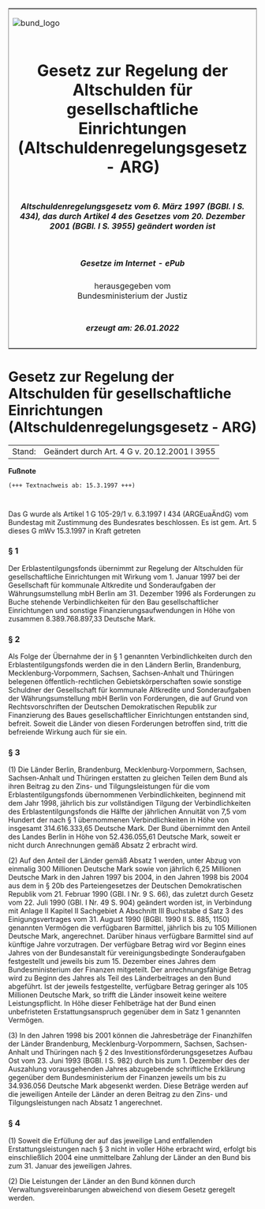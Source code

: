 <span id="DECKBLATT.html"></span>

<table border="0" frame="border" width="100%">

<tr valign="top">

<td align="left">

![bund\_logo](BfJ_2021_Web_de_de.gif)

</td>

<td align="right">

 

</td>

</tr>

<tr align="center" valign="middle">

<td colspan="2">

# Gesetz zur Regelung der Altschulden für gesellschaftliche Einrichtungen (Altschuldenregelungsgesetz - ARG)

</td>

</tr>

<tr align="center" valign="middle">

<td colspan="2">

##### Altschuldenregelungsgesetz vom 6. März 1997 (BGBl. I S. 434), das durch Artikel 4 des Gesetzes vom 20. Dezember 2001 (BGBl. I S. 3955) geändert worden ist

</td>

</tr>

<tr align="center" valign="middle">

<td colspan="2">

  
  

##### Gesetze im Internet - ePub  
  
herausgegeben vom  
Bundesministerium der Justiz

</td>

</tr>

<tr align="center" valign="bottom">

<td colspan="2">

  
  

##### erzeugt am: 26.01.2022

</td>

</tr>

</table>

<span id="BJNR043410997.html"></span>

# Gesetz zur Regelung der Altschulden für gesellschaftliche Einrichtungen (Altschuldenregelungsgesetz - ARG)

<div>

<div class="jnhtml">

|        |                                              |
| ------ | -------------------------------------------- |
| Stand: | Geändert durch Art. 4 G v. 20.12.2001 I 3955 |

</div>

</div>

<div>

  
**Fußnote**

<div class="jnhtml">

<div>

<div class="jurAbsatz">

  

``` 
(+++ Textnachweis ab: 15.3.1997 +++)

 
```

Das G wurde als Artikel 1 G 105-29/1 v. 6.3.1997 I 434 (ARGEuaÄndG) vom
Bundestag mit Zustimmung des Bundesrates beschlossen. Es ist gem. Art. 5
dieses G mWv 15.3.1997 in Kraft getreten

</div>

</div>

</div>

</div>

<span id="BJNR043410997BJNE000100305.html"></span>

### § 1  

<div>

<div class="jnhtml">

<div>

<div class="jurAbsatz">

Der Erblastentilgungsfonds übernimmt zur Regelung der Altschulden für
gesellschaftliche Einrichtungen mit Wirkung vom 1. Januar 1997 bei der
Gesellschaft für kommunale Altkredite und Sonderaufgaben der
Währungsumstellung mbH Berlin am 31. Dezember 1996 als Forderungen zu
Buche stehende Verbindlichkeiten für den Bau gesellschaftlicher
Einrichtungen und sonstige Finanzierungsaufwendungen in Höhe von
zusammen 8.389.768.897,33 Deutsche Mark.

</div>

</div>

</div>

</div>

<span id="BJNR043410997BJNE000200305.html"></span>

### § 2  

<div>

<div class="jnhtml">

<div>

<div class="jurAbsatz">

Als Folge der Übernahme der in § 1 genannten Verbindlichkeiten durch den
Erblastentilgungsfonds werden die in den Ländern Berlin, Brandenburg,
Mecklenburg-Vorpommern, Sachsen, Sachsen-Anhalt und Thüringen belegenen
öffentlich-rechtlichen Gebietskörperschaften sowie sonstige Schuldner
der Gesellschaft für kommunale Altkredite und Sonderaufgaben der
Währungsumstellung mbH Berlin von Forderungen, die auf Grund von
Rechtsvorschriften der Deutschen Demokratischen Republik zur
Finanzierung des Baues gesellschaftlicher Einrichtungen entstanden sind,
befreit. Soweit die Länder von diesen Forderungen betroffen sind, tritt
die befreiende Wirkung auch für sie ein.

</div>

</div>

</div>

</div>

<span id="BJNR043410997BJNE000301377.html"></span>

### § 3  

<div>

<div class="jnhtml">

<div>

<div class="jurAbsatz">

(1) Die Länder Berlin, Brandenburg, Mecklenburg-Vorpommern, Sachsen,
Sachsen-Anhalt und Thüringen erstatten zu gleichen Teilen dem Bund als
ihren Beitrag zu den Zins- und Tilgungsleistungen für die vom
Erblastentilgungsfonds übernommenen Verbindlichkeiten, beginnend mit dem
Jahr 1998, jährlich bis zur vollständigen Tilgung der Verbindlichkeiten
des Erblastentilgungsfonds die Hälfte der jährlichen Annuität von 7,5
vom Hundert der nach § 1 übernommenen Verbindlichkeiten in Höhe von
insgesamt 314.616.333,65 Deutsche Mark. Der Bund übernimmt den Anteil
des Landes Berlin in Höhe von 52.436.055,61 Deutsche Mark, soweit er
nicht durch Anrechnungen gemäß Absatz 2 erbracht wird.

</div>

<div class="jurAbsatz">

(2) Auf den Anteil der Länder gemäß Absatz 1 werden, unter Abzug von
einmalig 300 Millionen Deutsche Mark sowie von jährlich 6,25 Millionen
Deutsche Mark in den Jahren 1997 bis 2004, in den Jahren 1998 bis 2004
aus dem in § 20b des Parteiengesetzes der Deutschen Demokratischen
Republik vom 21. Februar 1990 (GBl. I Nr. 9 S. 66), das zuletzt durch
Gesetz vom 22. Juli 1990 (GBl. I Nr. 49 S. 904) geändert worden ist, in
Verbindung mit Anlage II Kapitel II Sachgebiet A Abschnitt III Buchstabe
d Satz 3 des Einigungsvertrages vom 31. August 1990 (BGBl. 1990 II S.
885, 1150) genannten Vermögen die verfügbaren Barmittel, jährlich bis zu
105 Millionen Deutsche Mark, angerechnet. Darüber hinaus verfügbare
Barmittel sind auf künftige Jahre vorzutragen. Der verfügbare Betrag
wird vor Beginn eines Jahres von der Bundesanstalt für
vereinigungsbedingte Sonderaufgaben festgestellt und jeweils bis zum 15.
Dezember eines Jahres dem Bundesministerium der Finanzen mitgeteilt. Der
anrechnungsfähige Betrag wird zu Beginn des Jahres als Teil des
Länderbeitrages an den Bund abgeführt. Ist der jeweils festgestellte,
verfügbare Betrag geringer als 105 Millionen Deutsche Mark, so trifft
die Länder insoweit keine weitere Leistungspflicht. In Höhe dieser
Fehlbeträge hat der Bund einen unbefristeten Erstattungsanspruch
gegenüber dem in Satz 1 genannten Vermögen.

</div>

<div class="jurAbsatz">

(3) In den Jahren 1998 bis 2001 können die Jahresbeträge der
Finanzhilfen der Länder Brandenburg, Mecklenburg-Vorpommern, Sachsen,
Sachsen-Anhalt und Thüringen nach § 2 des Investitionsförderungsgesetzes
Aufbau Ost vom 23. Juni 1993 (BGBl. I S. 982) durch bis zum 1. Dezember
des der Auszahlung vorausgehenden Jahres abzugebende schriftliche
Erklärung gegenüber dem Bundesministerium der Finanzen jeweils um bis
zu 34.936.056 Deutsche Mark abgesenkt werden. Diese Beträge werden auf
die jeweiligen Anteile der Länder an deren Beitrag zu den Zins- und
Tilgungsleistungen nach Absatz 1 angerechnet.

</div>

</div>

</div>

</div>

<span id="BJNR043410997BJNE000400305.html"></span>

### § 4  

<div>

<div class="jnhtml">

<div>

<div class="jurAbsatz">

(1) Soweit die Erfüllung der auf das jeweilige Land entfallenden
Erstattungsleistungen nach § 3 nicht in voller Höhe erbracht wird,
erfolgt bis einschließlich 2004 eine unmittelbare Zahlung der Länder an
den Bund bis zum 31. Januar des jeweiligen Jahres.

</div>

<div class="jurAbsatz">

(2) Die Leistungen der Länder an den Bund können durch
Verwaltungsvereinbarungen abweichend von diesem Gesetz geregelt werden.

</div>

</div>

</div>

</div>

